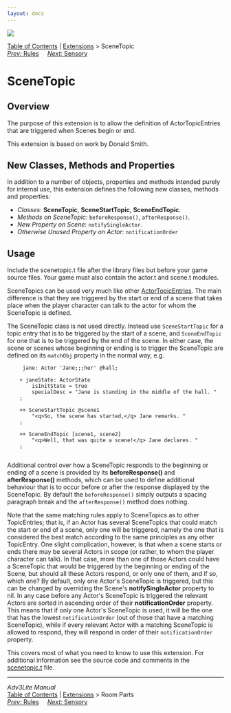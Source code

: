 ```yaml
---
layout: docs
---
```

<div class="topbar">

<img src="../../docs/manual/topbar.jpg" data-border="0" />

</div>

<div class="nav">

<a href="../../docs/manual/toc.html" class="nav">Table of Contents</a> \|
<a href="../../docs/manual/extensions.html" class="nav">Extensions</a> \>
SceneTopic  
<span class="navnp"><a href="rules.html" class="nav"><em>Prev:</em> Rules</a>
    <a href="sensory.html" class="nav"><em>Next:</em> Sensory</a>    
</span>

</div>



# SceneTopic

## Overview

The purpose of this extension is to allow the definition of
ActorTopicEntries that are triggered when Scenes begin or end.

This extension is based on work by Donald Smith.

  
<span id="classes"></span>

## New Classes, Methods and Properties

In addition to a number of objects, properties and methods intended
purely for internal use, this extension defines the following new
classes, methods and properties:

- *Classes*: **SceneTopic**, **SceneStartTopic**, **SceneEndTopic**.
- *Methods on SceneTopic*: `beforeResponse()`,
  `afterResponse()`.
- *New Property on Scene*: `notifySingleActor`.
- *Otherwise Unused Property on Actor*:
  `notificationOrder`

  
<span id="usage"></span>

## Usage

Include the scenetopic.t file after the library files but before your
game source files. Your game must also contain the actor.t and scene.t
modules.

SceneTopics can be used very much like other
[ActorTopicEntries](../../docs/manual/actortopicentry.html). The main
difference is that they are triggered by the start or end of a scene
that takes place when the player character can talk to the actor for
whom the SceneTopic is defined.

The SceneTopic class is not used directly. Instead use
`SceneStartTopic` for a topic entry that is to
be triggered by the start of a scene, and
`SceneEndTopic` for one that is to be triggered
by the end of the scene. In either case, the scene or scenes whose
beginning or ending is to trigger the SceneTopic are defined on its
`matchObj` property in the normal way, e.g.

```
     jane: Actor 'Jane;;;her' @hall;

    + janeState: ActorState
        isInitState = true
        specialDesc = "Jane is standing in the middle of the hall. "
    ;

    ++ SceneStartTopic @scene1
        "<q>So, the scene has started,</q> Jane remarks. "
    ;
     
    ++ SceneEndTopic [scene1, scene2]
        "<q>Well, that was quite a scene!</q> Jane declares. "
    ; 
     
```

<span id="before"></span>

Additional control over how a SceneTopic responds to the beginning or
ending of a scene is provided by its **beforeResponse()** and
**afterResponse()** methods, which can be used to define additional
behaviour that is to occur before or after the response displayed by the
SceneTopic. By default the `beforeResponse()`
simply outputs a spacing paragraph break and the
`afterResponse()` method does nothing.

Note that the same matching rules apply to SceneTopics as to other
TopicEntries; that is, if an Actor has several SceneTopics that could
match the start or end of a scene, only one will be triggered, namely
the one that is considered the best match according to the same
principles as any other TopicEntry. One slight complication, however, is
that when a scene starts or ends there may be several Actors in scope
(or rather, to whom the player character can talk). In that case, more
than one of those Actors could have a SceneTopic that would be triggered
by the beginning or ending of the Scene, but should all these Actors
respond, or only one of them, and if so, which one? By default, only one
Actor's SceneTopic is triggered, but this can be changed by overriding
the Scene's **notifySingleActor** property to nil. In any case before
any Actor's SceneTopic is triggered the relevant Actors are sorted in
ascending order of their **notificationOrder** property. This means that
if only one Actor's SceneTopic is used, it will be the one that has the
lowest `notificationOrder` (out of those that
have a matching SceneTopic), while if every relevant Actor with a
matching SceneTopic is allowed to respond, they will respond in order of
their `notificationOrder` property.

  

This covers most of what you need to know to use this extension. For
additional information see the source code and comments in the
[scenetopic.t](../scenetopic.t) file.



------------------------------------------------------------------------

<div class="navb">

*Adv3Lite Manual*  
<a href="../../docs/manual/toc.html" class="nav">Table of Contents</a> \|
<a href="../../docs/manual/extensions.html" class="nav">Extensions</a> \>
Room Parts  
<span class="navnp"><a href="rules.html" class="nav"><em>Prev:</em> Rules</a>
    <a href="sensory.html" class="nav"><em>Next:</em> Sensory</a>    
</span>

</div>
